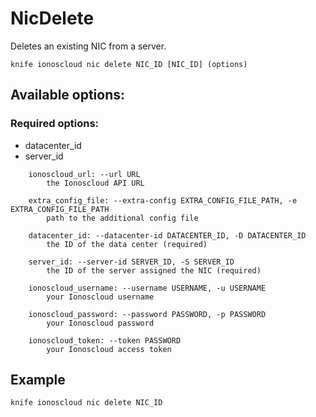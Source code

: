 # NicDelete

Deletes an existing NIC from a server.

```text
knife ionoscloud nic delete NIC_ID [NIC_ID] (options)
```

## Available options:

### Required options:

* datacenter\_id
* server\_id

```text
    ionoscloud_url: --url URL
        the Ionoscloud API URL

    extra_config_file: --extra-config EXTRA_CONFIG_FILE_PATH, -e EXTRA_CONFIG_FILE_PATH
        path to the additional config file

    datacenter_id: --datacenter-id DATACENTER_ID, -D DATACENTER_ID
        the ID of the data center (required)

    server_id: --server-id SERVER_ID, -S SERVER_ID
        the ID of the server assigned the NIC (required)

    ionoscloud_username: --username USERNAME, -u USERNAME
        your Ionoscloud username

    ionoscloud_password: --password PASSWORD, -p PASSWORD
        your Ionoscloud password

    ionoscloud_token: --token PASSWORD
        your Ionoscloud access token

```
## Example

```text
knife ionoscloud nic delete NIC_ID 
```
